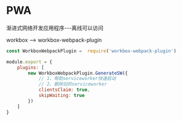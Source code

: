 # PWA
渐进式网络开发应用程序---离线可以访问

workbox --> workbox-webpack-plugin

````js
const WorkboxWebpackPlugin =  require('workbox-webpack-plugin')

module.export = {
    plugins: [
        new WorkboxWebpackPlugin.GenerateSW({
            // 1、帮助serviceworker快速启动
            // 2、删除旧的serviceworker
            clientsClaim: true,
            skipWaiting: true
        })
    ]
}
````

